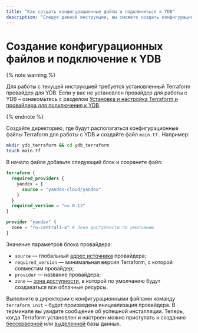 ```yaml
---
title: "Как создать конфигурационные файлы и подключиться к YDB"
description: "Следуя данной инструкции, вы сможете создать конфигурационные файлы и подключиться к YDB."
---
```


# Создание конфигурационных файлов и подключение к YDB

{% note warning %}

Для работы с текущей инструкцией требуется установленный Terraform провайдер для YDB. Если у вас не установлен провайдер для работы с YDB – ознакомьтесь с разделом [Установка и настройка Terraform и провайдера для подключения к YDB](./install.md).

{% endnote %}

Создайте директорию, где будут располагаться конфигурационные файлы Terraform для работы с YDB и создайте файл `main.tf.` Например:
```bash
mkdir ydb_terraform && cd ydb_terraform
touch main.tf
```

В начало файла добавьте следующий блок и сохраните файл:

```tf
terraform {
  required_providers {
    yandex = {
      source = "yandex-cloud/yandex"
    }
  }
  required_version = ">= 0.13"
}

provider "yandex" {
  zone = "ru-central1-a" # Зона доступности по умолчанию
}
```

Значение параметров блока провайдера:
* `source` — глобальный [адрес источника](https://developer.hashicorp.com/terraform/language/providers/requirements#source-addresses) провайдера;
* `required_version` — минимальная версия Terraform, с которой совместим провайдер;
* `provider` — название провайдера;
* `zone` — [зона доступности](../../overview/concepts/geo-scope.md), в которой по умолчанию будут создаваться все облачные ресурсы.

Выполните в директории с конфигурационными файлами команду `terraform init` – будет произведена инициализация провайдера. В терминале вы увидите сообщение об успешной инсталляции. Теперь, когда Terraform установлен и настроен можно приступать к созданию [бессерверной](./serverless-database.md) или [выделенной](./dedicated-database.md) базы данных.
